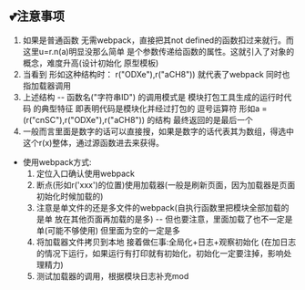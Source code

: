 ## 💕注意事项

1. 如果是普通函数 无需webpack，直接把其not defined的函数扣过来就行。而这里u=r.n(a)明显没那么简单 是个参数传递给函数的属性。这就引入了对象的概念，难度升高(设计初始化 原型模板)
2. 当看到 形如这种结构时： r("ODXe"),r("aCH8"))   就代表了webpack 同时也指加载器调用
3. 上述结构 -- 函数名("字符串ID") 的调用模式是 模块打包工具生成的运行时代码 的典型特征  即表明代码是模块化并经过打包的
逗号运算符 形如a = (r("cnSC"),r("ODXe"),r("aCH8"))  的结构 最终返回的是最后一个
4. 一般而言里面是数字的话可以直接搜，如果是数字的话代表其为数组，得选中这个r(x)整体，通过源函数进去来获得。
* 使用webpack方式:
   1. 定位入口确认使用webpack
   2. 断点(形如r('xxx')的位置)使用加载器(一般是刷新页面，因为加载器是页面初始化时候加载的)
   3. 注意是单文件的还是多文件的webpack(自执行函数里把模块全部加载的是单 放在其他页面再加载的是多) -- 但也要注意，里面加载了也不一定是单(可能不够使用) 但里面为空的一定是多
   4. 将加载器文件拷贝到本地 接着做仨事:全局化+日志+观察初始化 (在加日志的情况下运行，如果运行有打印就有初始化，初始化一定要注掉，影响处理精力)
   5. 测试加载器的调用，根据模块日志补充mod